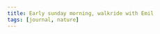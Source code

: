 ```yaml
---
title: Early sunday morning, walkride with Emil
tags: [journal, nature]
---
```

<figure>
<img src="/img/journal/IMG_1317X.jpg" alt="">
</figure>

<figure>
<img src="/img/journal/IMG_1319X.jpg" alt="">
</figure>

<figure>
<img src="/img/journal/IMG_1320X.jpg" alt="">
</figure>
